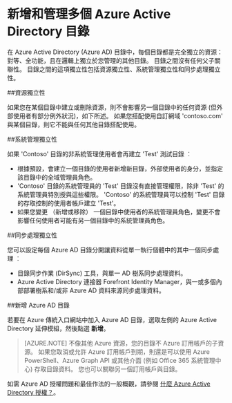 <properties
   pageTitle="新增和管理多個 Azure Active Directory 目錄 | Microsoft Azure"
   description="新增和管理 Azure Active Directory 目錄的指示和最佳作法，說明目錄為完全獨立的資源"
   services="active-directory"
   documentationCenter=""
   authors="curtand"
   manager="stevenpo"
   editor=""/>

<tags
   ms.service="active-directory"
   ms.devlang="na"
   ms.topic="article"
   ms.tgt_pltfrm="na"
   ms.workload="identity"
   ms.date="12/01/2015"
   ms.author="curtand"/>

# 新增和管理多個 Azure Active Directory 目錄

在 Azure Active Directory (Azure AD) 目錄中，每個目錄都是完全獨立的資源：對等、全功能，且在邏輯上獨立於您管理的其他目錄。 目錄之間沒有任何父子關聯性。 目錄之間的這項獨立性包括資源獨立性、系統管理獨立性和同步處理獨立性。

##資源獨立性

如果您在某個目錄中建立或刪除資源，則不會影響另一個目錄中的任何資源 (但外部使用者有部分例外狀況)，如下所述。 如果您搭配使用自訂網域 'contoso.com' 與某個目錄，則它不能與任何其他目錄搭配使用。

##系統管理獨立性

如果 'Contoso' 目錄的非系統管理使用者會再建立 'Test' 測試目錄 ︰
- 根據預設，會建立一個目錄的使用者新增新目錄，外部使用者的身分，並指定該目錄中的全域管理員角色。
- 'Contoso' 目錄的系統管理員的 'Test' 目錄沒有直接管理權限，除非 'Test' 的系統管理員特別授與這些權限。 'Contoso' 的系統管理員可以控制 'Test' 目錄的存取控制的使用者帳戶建立 'Test'。
- 如果您變更 （新增或移除） 一個目錄中使用者的系統管理員角色，變更不會影響任何使用者可能有另一個目錄中的系統管理員角色。

##同步處理獨立性

您可以設定每個 Azure AD 目錄分開讓資料從單一執行個體中的其中一個同步處理 ︰
  - 目錄同步作業 (DirSync) 工具，與單一 AD 樹系同步處理資料。
  - Azure Active Directory 連接器 Forefront Identity Manager，與一或多個內部部署樹系和/或非 Azure AD 資料來源同步處理資料。

##新增 Azure AD 目錄

若要在 Azure 傳統入口網站中加入 Azure AD 目錄，選取左側的 Azure Active Directory 延伸模組，然後點選 **新增**。

> [AZURE.NOTE]   不像其他 Azure 資源，您的目錄不 Azure 訂用帳戶的子資源。 如果您取消或允許 Azure 訂用帳戶到期，則還是可以使用 Azure PowerShell、Azure Graph API 或其他介面 (例如 Office 365 系統管理中心) 存取目錄資料。 您也可以關聯另一個訂用帳戶與目錄。

如需 Azure AD 授權問題和最佳作法的一般概觀，請參閱 [什麼 Azure Active Directory 授權？](active-directory-licensing-what-is.md)。



